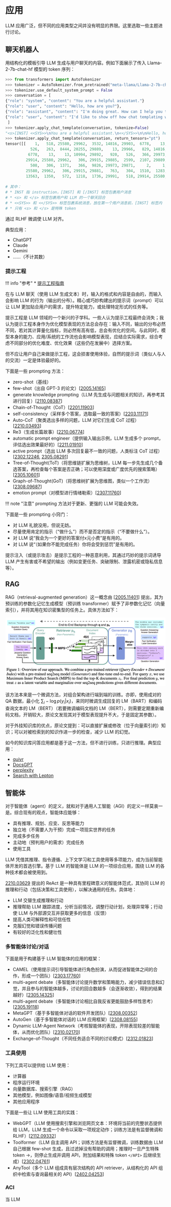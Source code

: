 # 应用

LLM 应用广泛，但不同的应用类型之间并没有明显的界限。这里选取一些主题进行讨论。

## 聊天机器人

用结构化的模板引导 LLM 生成与用户聊天的内容。例如下面展示了传入 Llama-2-7b-chat-hf 模型的 token 序列：

```python
>>> from transformers import AutoTokenizer
>>> tokenizer = AutoTokenizer.from_pretrained("meta-llama/Llama-2-7b-chat-hf")
>>> tokenizer.use_default_system_prompt = False
>>> conversation = [
{"role": "system", "content": "You are a helpful assistant."}
{"role": "user", "content": "Hello, how are you?"},
{"role": "assistant", "content": "I'm doing great. How can I help you today?"},
{"role": "user", "content": "I'd like to show off how chat templating works!"},
 ]
>>> tokenizer.apply_chat_template(conversation, tokenize=False)
"<s>[INST] <<SYS>>\nYou are a helpful assistant.\n<</SYS>>\n\nHello, how are you? [/INST] I'm doing great. How can I help you today? </s><s>[INST] I'd like to show off how chat templating works! [/INST]"
>>> tokenizer.apply_chat_template(conversation, return_tensors="pt")
tensor([[    1,   518, 25580, 29962,  3532, 14816, 29903,  6778,    13,  3492,
           526,   263,  8444, 20255, 29889,    13, 29966,   829, 14816, 29903,
          6778,    13,    13, 10994, 29892,   920,   526,   366, 29973,   518,
         29914, 25580, 29962,   306, 29915, 29885,  2599,  2107, 29889,  1128,
           508,   306,  1371,   366,  9826, 29973, 29871,     2,     1,   518,
         25580, 29962,   306, 29915, 29881,   763,   304,  1510,  1283,   920,
         13563,  1350,   572,  1218,  1736, 29991,   518, 29914, 25580, 29962]])

# 其中：
# * INST 指 instruction，[INST] 和 [/INST] 标签包裹用户消息
# * <s> 和 </s> 标签包裹用户和 LLM 的一个聊天回合
# * <<SYS>> 和 <</SYS>> 标签包裹系统消息，放在第一个用户消息前，[INST] 标签内
# * 只有 <s> 和 </s> 是特殊 token
```

通过 RLHF 微调使 LLM 对齐。

典型应用：

* ChatGPT
* Claude
* Gemini
* ……（不计其数）

### 提示工程

!!! info "参考"
    * [提示工程指南](https://www.promptingguide.ai)

在与 LLM 聊天（使用 LLM 生成文本）时，输入的格式和内容是自由的，而输入会影响 LLM 的行为（输出的分布）。精心或巧妙构建出的提示词（prompt）可以让 LLM 更加贴合用户的需求，提升特定能力，或处理特定形式的任务等。

提示工程是 LLM 领域的一个新兴的子学科。一些人认为提示工程最终会消失；我认为提示工程本身作为优化模型表现的方法总会存在：输入不同，输出的分布必然不同，若对其计算量化指标，则必然有高有低，总会有优化的空间。与此同时，模型本身的能力、应用/系统的工作流也会影响模型表现，应结合实际需求，综合考虑不同部分的优化难度、优化效果（这些仍在发展中）选择方案。

但不应让用户自己来做提示工程，这会损害使用体验，自然的提示词（类似人与人的交流）一定是体验最好的。

下面是一些 prompting 方法：

* zero-shot（基线）
* few-shot（出自 GPT-3 的论文）[[2005.14165](https://arxiv.org/abs/2005.14165)]
* generate knowledge prompting（LLM 先生成与问题相关的知识，再参考其进行回复）[[2110.08387](https://arxiv.org/abs/2110.08387)]
* Chain-of-Thought（CoT）[[2201.11903](https://arxiv.org/abs/2201.11903)]
* self-consistency（采样多个答案，选取最一致的答案）[[2203.11171](https://arxiv.org/abs/2203.11171)]
* Auto-CoT（聚类选出多样的问题，LLM 对它们生成 CoT 过程）[[2210.03493](https://arxiv.org/abs/2210.03493)]
* Re3（生成长篇故事）[[2210.06774](https://arxiv.org/abs/2210.06774)]
* automatic prompt engineer（提供输入输出示例，LLM 生成多个 prompt，评估选出效果最好的）[[2211.01910](https://arxiv.org/abs/2211.01910)]
* active prompt（选出 LLM 多次回复最不一致的问题，人类标注 CoT 过程）[[2302.12246](https://arxiv.org/abs/2302.12246), [2305.08291](https://arxiv.org/abs/2305.08291)]
* Tree-of-Thought(ToT)（将思维链扩展为思维树，LLM 每一步先生成几个备选答案，再检查每个答案是否正确；可以使用深度或广度优先的搜索策略）[[2305.10601](https://arxiv.org/abs/2305.10601)]
* Graph-of-Thought(GoT)（将思维树扩展为思维图，类似一个工作流）[[2308.09687](https://arxiv.org/abs/2308.09687)]
* emotion prompt（对模型进行情绪勒索）[[2307.11760](https://arxiv.org/abs/2307.11760)]

!!! note "注意"
    prompting 方法对于更新、更强的 LLM 可能会失效。

下面是一些 prompting 小窍门：

* 对 LLM 礼貌没用，但说无妨。
* 尽量使用肯定的指示（“做什么”）而不是否定的指示（“不要做什么”）。
* 对 LLM 说“我会为一个更好的答案付x元小费”是有用的。
* 对 LLM 说“（如果你不能完成任务）你将会受到惩罚”是有用的。

提示注入（或提示攻击）是提示工程的一种恶意利用，其通过巧妙的提示词诱导 LLM 产生有害或不希望的输出（例如变更任务、突破限制、泄露机密或隐私信息等）。

## RAG

RAG（retrieval-augmented generation）这一概念由 [[2005.11401](https://arxiv.org/abs/2005.11401)] 提出，其为预训练的参数化记忆生成模型（预训练 transformer）赋予了非参数化记忆（向量索引），并将其用在知识密集型的任务上。具体方法如下：

![](../../assets/ml/llm/rag.png)

该方法本来是一个微调方法，对组合架构进行端到端的训练。亦即，使用成对的 QA 数据，最小化 $\sum_i -\log p(y_i|x_i)$，来同时微调生成回复的 LM（BART）和编码查询文本的 LM（BERT）（若要微调编码文档的 LM（BERT），则需要定期重新编码文档，开销较大，原论文发现其对于模型表现提升不大，于是固定其参数）。

对于外挂知识库的优点，原论文提到：可以直接扩展或修改（位于向量索引的）知识；可以对被检索到的知识作进一步的检查，减少 LLM 的幻觉。

如今的知识库问答应用都是基于这一方法，但不进行训练，只进行推理。典型应用：

* [quivr](https://github.com/QuivrHQ/quivr)
* [DocsGPT](https://github.com/arc53/DocsGPT)
* [perplexity](https://www.perplexity.ai/)
* [Search with Lepton](https://github.com/leptonai/search_with_lepton)

## 智能体

对于智能体（agent）的定义，就和对于通用人工智能（AGI）的定义一样莫衷一是。综合现有的观点，智能体应能够：

* 具有推理、规划、应变、反思等能力
* 独立地（不需要人为干预）完成一项现实世界的任务
* 完成多步任务
* 主动地（预判用户的需求）完成任务
* 使用工具

LLM 凭借其推理、指令遵循、上下文学习和工具使用等多项能力，成为当前智能体开发的首选引擎。基于 LLM 的智能体是 LLM 的一项综合应用，围绕 LLM 的各种技术都会被使用到。

[2210.03629](https://arxiv.org/abs/2210.03629) 提出的 ReAct 是一种具有里程碑意义的智能体范式，其协同 LLM 的推理和行动（包括决策和工具使用），以解决通用的任务。具体地：

* LLM 交替生成推理和行动
* 推理帮助 LLM 跟踪进度，分析当前情况，调整行动计划，处理异常等；行动使 LLM 与外部源交互并获取更多的信息（反馈）
* 提高人类可解释性和可信任性
* 克服幻觉和错误传播问题
* 有较好的泛化性和健壮性

### 多智能体讨论/对话

下面是用于构建基于 LLM 智能体的应用的框架：

* CAMEL（使用提示词引导智能体进行角色扮演，从而促进智能体之间的合作，形成一个团队）[[2303.17760](https://arxiv.org/abs/2303.17760)]
* multi-agent debate（多智能体讨论提升数学和策略能力，减少错误信息和幻觉，并且参与的智能体越多，讨论的回合数越多（会逐渐收敛），得到的结果越好）[[2305.14325](https://arxiv.org/abs/2305.14325)]
* multi-agent debate（多智能体讨论相比自我反省更能鼓励多样性思考）[[2305.19118](https://arxiv.org/abs/2305.19118)]
* MetaGPT（基于多智能体对话的软件开发团队）[[2308.00352](https://arxiv.org/abs/2308.00352)]
* AutoGen（基于多智能体对话的 LLM 应用框架）[[2308.08155](https://arxiv.org/abs/2308.08155)]
* Dynamic LLM-Agent Network（考核智能体的表现，开除表现较差的智能体，从而优化团队）[[2310.02170](https://arxiv.org/abs/2310.02170)]
* Exchange-of-Thought（不同任务适合不同的讨论模式）[[2312.01823](https://arxiv.org/abs/2312.01823)]

### 工具使用

下列工具可以提供给 LLM 使用：

* 计算器
* 程序运行环境
* 向量数据库、搜索引擎（RAG）
* 其他模型，例如图像/语音/视频生成模型
* 其他应用程序

下面是一些让 LLM 使用工具的实践：

* WebGPT（LLM 使用搜索引擎和浏览网页文本：环境将当前的完整状态提供给 LLM，LLM 生成一个命令以采取一项规定动作；训练方法是有监督微调和 RLHF）[[2112.09332](https://arxiv.org/abs/2112.09332)]
* Toolformer（LLM 自主调用 API；训练方法是有监督微调，训练数据由 LLM 自己根据 few-shot 生成，且过滤掉没有帮助的调用；推理时一旦产生特殊 token →，则停止生成并调用 API，附加结果和特殊 token `</API>` 后继续生成）[[2302.04761](https://arxiv.org/abs/2302.04761)]
* AnyTool（多个 LLM 组成具有层次结构的 API retriever，从结构化的 API 组织中检索与查询最相关的 API）[[2402.04253](https://arxiv.org/abs/2402.04253)]

### ACI

当 LLM 
